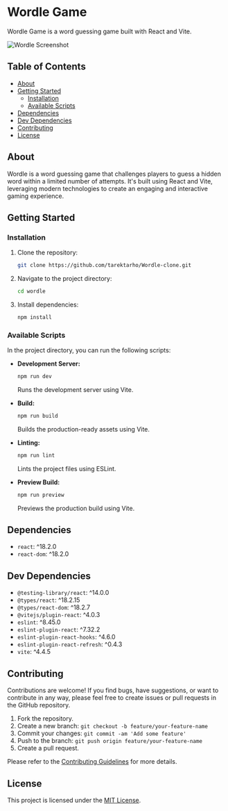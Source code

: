 # Wordle Game

Wordle Game is a word guessing game built with React and Vite.

![Wordle Screenshot](screenshot.png)

## Table of Contents

- [About](#about)
- [Getting Started](#getting-started)
  - [Installation](#installation)
  - [Available Scripts](#available-scripts)
- [Dependencies](#dependencies)
- [Dev Dependencies](#dev-dependencies)
- [Contributing](#contributing)
- [License](#license)

## About

Wordle is a word guessing game that challenges players to guess a hidden word within a limited number of attempts. It's built using React and Vite, leveraging modern technologies to create an engaging and interactive gaming experience.

## Getting Started

### Installation

1. Clone the repository:

   ```sh
   git clone https://github.com/tarektarho/Wordle-clone.git
   ```

2. Navigate to the project directory:

   ```sh
   cd wordle
   ```

3. Install dependencies:

   ```sh
   npm install
   ```

### Available Scripts

In the project directory, you can run the following scripts:

- **Development Server:**

  ```sh
  npm run dev
  ```

  Runs the development server using Vite.

- **Build:**

  ```sh
  npm run build
  ```

  Builds the production-ready assets using Vite.

- **Linting:**

  ```sh
  npm run lint
  ```

  Lints the project files using ESLint.

- **Preview Build:**
  ```sh
  npm run preview
  ```
  Previews the production build using Vite.

## Dependencies

- `react`: ^18.2.0
- `react-dom`: ^18.2.0

## Dev Dependencies

- `@testing-library/react`: ^14.0.0
- `@types/react`: ^18.2.15
- `@types/react-dom`: ^18.2.7
- `@vitejs/plugin-react`: ^4.0.3
- `eslint`: ^8.45.0
- `eslint-plugin-react`: ^7.32.2
- `eslint-plugin-react-hooks`: ^4.6.0
- `eslint-plugin-react-refresh`: ^0.4.3
- `vite`: ^4.4.5

## Contributing

Contributions are welcome! If you find bugs, have suggestions, or want to contribute in any way, please feel free to create issues or pull requests in the GitHub repository.

1. Fork the repository.
2. Create a new branch: `git checkout -b feature/your-feature-name`
3. Commit your changes: `git commit -am 'Add some feature'`
4. Push to the branch: `git push origin feature/your-feature-name`
5. Create a pull request.

Please refer to the [Contributing Guidelines](CONTRIBUTING.md) for more details.

## License

This project is licensed under the [MIT License](LICENSE).
